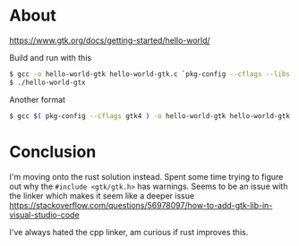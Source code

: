 # About

https://www.gtk.org/docs/getting-started/hello-world/

Build and run with this
``` sh
$ gcc -o hello-world-gtk hello-world-gtk.c `pkg-config --cflags --libs gtk4`
$ ./hello-world-gtx
```

Another format
``` sh
$ gcc $( pkg-config --cflags gtk4 ) -o hello-world-gtk hello-world-gtk.c $(pkg-config --libs gtk4 )
```

# Conclusion

I'm moving onto the rust solution instead. Spent some time trying to figure out why the `#include <gtk/gtk.h>` has warnings. Seems to be an issue with the linker which makes
it seem like a deeper issue https://stackoverflow.com/questions/56978097/how-to-add-gtk-lib-in-visual-studio-code

I've always hated the cpp linker, am curious if rust improves this.